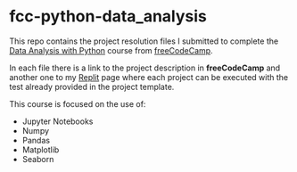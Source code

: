 # fcc-python-data_analysis

This repo contains the project resolution files I submitted to complete the [Data Analysis with Python](https://www.freecodecamp.org/learn/data-analysis-with-python/) course from [freeCodeCamp](https://www.freecodecamp.org/).

In each file there is a link to the project description in **freeCodeCamp** and another one to my [Replit](https://replit.com/@ToniG4) page where each project can be executed with the test already provided in the project template.

This course is focused on the use of:
- Jupyter Notebooks
- Numpy
- Pandas
- Matplotlib
- Seaborn
